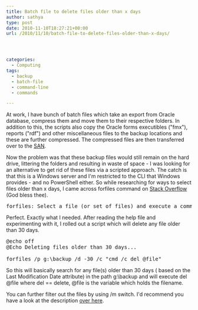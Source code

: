 ```yaml
---
title: Batch file to delete files older than x days
author: sathya
type: post
date: 2010-11-10T18:27:21+00:00
url: /2010/11/10/batch-file-to-delete-files-older-than-x-days/




categories:
  - Computing
tags:
  - backup
  - batch-file
  - command-line
  - commands

---
```

At work, I have bunch of batch files which take an export from Oracle database, compress them and move them to their respective folders. In addition to this, the scripts also copy the Oracle forms executibles ("fmx"), reports ("rdf") and other miscellaneous files to the backup locations and these are further compressed. The compressed files are then transferred over to the [SAN][1].

<!--more-->

Now the problem was that these backup files would still remain on the hard drive, littering the folders and resulting in waste of space - I was looking for an alternative to get rid of these files via a scripted approach. The catch is that this is a Windows server and I'm restricted to the CLI that Windows provides - and no PowerShell either. So while researching for ways to select files older than x days, I came across forfiles command on [Stack Overflow][2] (God bless thee).

<pre class="brush:bash">forfiles: Select a file (or set of files) and execute a command on each file.</pre>

Perfect. Exactly what I needed. After reading the help file and experimenting with it, I rolled out a script which will delete any file older than 30 days.

<pre class="brush:bash">@echo off
@Echo Deleting files older than 30 days...

forfiles /p g:\backup /d -30 /c "cmd /c del @file"</pre>

So this will basically search for any file(s) older than 30 days ( based on the Last Modification Date attribute) in the path g:\backup and will execute del @file where del == delete, @file is the variable which holds the filename.

You can further filter out the files by using /m switch. I'd recommend you have a look at the description [over here][3].

 [1]: https://en.wikipedia.org/wiki/Storage%20area%20network
 [2]: https://stackoverflow.com/q/51054/92837
 [3]: https://ss64.com/nt/forfiles.html
